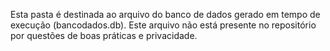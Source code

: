 Esta pasta é destinada ao arquivo do banco de dados gerado em tempo de execução (bancodados.db). Este arquivo não está presente no repositório por questões de boas práticas e privacidade.
